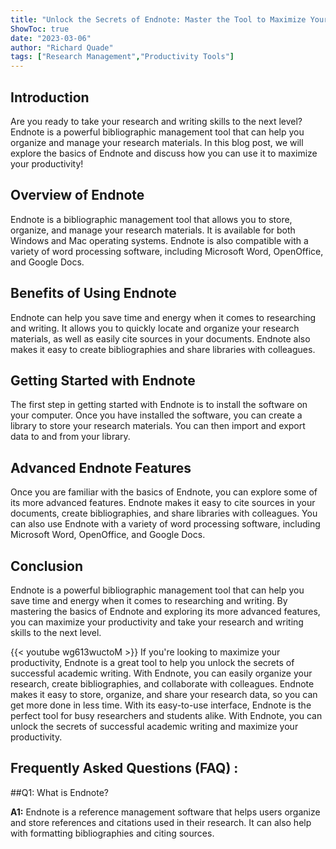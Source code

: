```yaml
---
title: "Unlock the Secrets of Endnote: Master the Tool to Maximize Your Productivity!"
ShowToc: true 
date: "2023-03-06"
author: "Richard Quade" 
tags: ["Research Management","Productivity Tools"]
---
```

## Introduction

Are you ready to take your research and writing skills to the next level? Endnote is a powerful bibliographic management tool that can help you organize and manage your research materials. In this blog post, we will explore the basics of Endnote and discuss how you can use it to maximize your productivity!

## Overview of Endnote

Endnote is a bibliographic management tool that allows you to store, organize, and manage your research materials. It is available for both Windows and Mac operating systems. Endnote is also compatible with a variety of word processing software, including Microsoft Word, OpenOffice, and Google Docs.

## Benefits of Using Endnote

Endnote can help you save time and energy when it comes to researching and writing. It allows you to quickly locate and organize your research materials, as well as easily cite sources in your documents. Endnote also makes it easy to create bibliographies and share libraries with colleagues.

## Getting Started with Endnote

The first step in getting started with Endnote is to install the software on your computer. Once you have installed the software, you can create a library to store your research materials. You can then import and export data to and from your library.

## Advanced Endnote Features

Once you are familiar with the basics of Endnote, you can explore some of its more advanced features. Endnote makes it easy to cite sources in your documents, create bibliographies, and share libraries with colleagues. You can also use Endnote with a variety of word processing software, including Microsoft Word, OpenOffice, and Google Docs.

## Conclusion

Endnote is a powerful bibliographic management tool that can help you save time and energy when it comes to researching and writing. By mastering the basics of Endnote and exploring its more advanced features, you can maximize your productivity and take your research and writing skills to the next level.

{{< youtube wg613wuctoM >}} 
If you're looking to maximize your productivity, Endnote is a great tool to help you unlock the secrets of successful academic writing. With Endnote, you can easily organize your research, create bibliographies, and collaborate with colleagues. Endnote makes it easy to store, organize, and share your research data, so you can get more done in less time. With its easy-to-use interface, Endnote is the perfect tool for busy researchers and students alike. With Endnote, you can unlock the secrets of successful academic writing and maximize your productivity.

## Frequently Asked Questions (FAQ) :
##Q1: What is Endnote?

**A1:** Endnote is a reference management software that helps users organize and store references and citations used in their research. It can also help with formatting bibliographies and citing sources.





